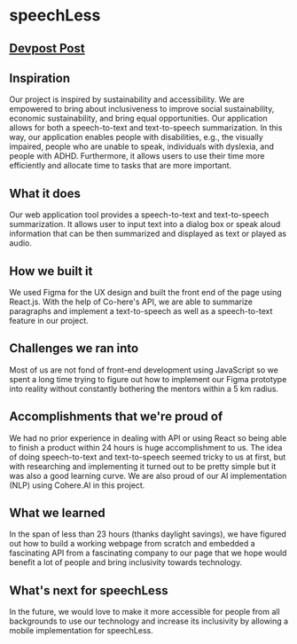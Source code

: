 # speechLess

## [Devpost Post](https://devpost.com/software/531177?ref_content=existing_user_added_to_software_team&ref_feature=portfolio&ref_medium=email&utm_campaign=software&utm_content=added_to_software_team&utm_medium=email&utm_source=transactional#app-team)

## Inspiration
Our project is inspired by sustainability and accessibility. We are empowered to bring about inclusiveness to improve social sustainability, economic sustainability, and bring equal opportunities. Our application allows for both a speech-to-text and text-to-speech summarization. In this way, our application enables people with disabilities, e.g., the visually impaired, people who are unable to speak, individuals with dyslexia, and people with ADHD. Furthermore, it allows users to use their time more efficiently and allocate time to tasks that are more important.

## What it does
Our web application tool provides a speech-to-text and text-to-speech summarization. It allows user to input text into a dialog box or speak aloud information that can be then summarized and displayed as text or played as audio.

## How we built it   
We used Figma for the UX design and built the front end of the page using React.js. With the help of Co-here's API, we are able to summarize paragraphs and implement a text-to-speech as well as a speech-to-text feature in our project.

## Challenges we ran into  
Most of us are not fond of front-end development using JavaScript so we spent a long time trying to figure out how to implement our Figma prototype into reality without constantly bothering the mentors within a 5 km radius.

## Accomplishments that we're proud of  
We had no prior experience in dealing with API or using React so being able to finish a product within 24 hours is huge accomplishment to us. The idea of doing speech-to-text and text-to-speech seemed tricky to us at first, but with researching and implementing it turned out to be pretty simple but it was also a good learning curve. We are also proud of our AI implementation (NLP) using Cohere.AI in this project.

## What we learned  
In the span of less than 23 hours (thanks daylight savings), we have figured out how to build a working webpage from scratch and embedded a fascinating API from a fascinating company to our page that we hope would benefit a lot of people and bring inclusivity towards technology.

## What's next for speechLess    
In the future, we would love to make it more accessible for people from all backgrounds to use our technology and increase its inclusivity by allowing a mobile implementation for speechLess.
